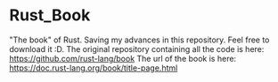 # Rust_Book
"The book" of Rust. Saving my advances in this repository. Feel free to download it :D. 
The original repository containing all the code is here: https://github.com/rust-lang/book
The url of the book is here: https://doc.rust-lang.org/book/title-page.html

